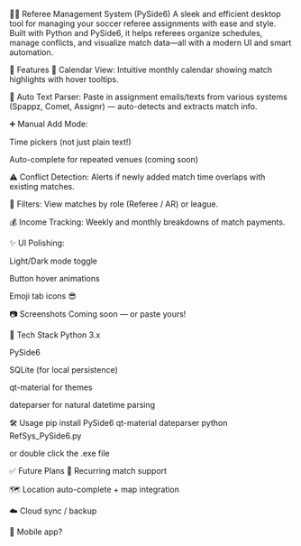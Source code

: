 🧑‍⚖️ Referee Management System (PySide6)
A sleek and efficient desktop tool for managing your soccer referee assignments with ease and style.
Built with Python and PySide6, it helps referees organize schedules, manage conflicts, and visualize match data—all with a modern UI and smart automation.

🚀 Features
📅 Calendar View: Intuitive monthly calendar showing match highlights with hover tooltips.

🧠 Auto Text Parser: Paste in assignment emails/texts from various systems (Spappz, Comet, Assignr) — auto-detects and extracts match info.

➕ Manual Add Mode:

Time pickers (not just plain text!)

Auto-complete for repeated venues (coming soon)

⚠️ Conflict Detection: Alerts if newly added match time overlaps with existing matches.

📌 Filters: View matches by role (Referee / AR) or league.

💰 Income Tracking: Weekly and monthly breakdowns of match payments.

✨ UI Polishing:

Light/Dark mode toggle

Button hover animations

Emoji tab icons 😎

📷 Screenshots
Coming soon — or paste yours!

📂 Tech Stack
Python 3.x

PySide6

SQLite (for local persistence)

qt-material for themes

dateparser for natural datetime parsing

🛠️ Usage
pip install PySide6 qt-material dateparser
python RefSys_PySide6.py

or 
double click the .exe file

✅ Future Plans
🔁 Recurring match support

🗺️ Location auto-complete + map integration

☁️ Cloud sync / backup

📱 Mobile app?
